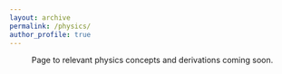 ```yaml
---
layout: archive
permalink: /physics/
author_profile: true
---
```


<center>Page to relevant physics concepts and derivations coming soon.</center>



